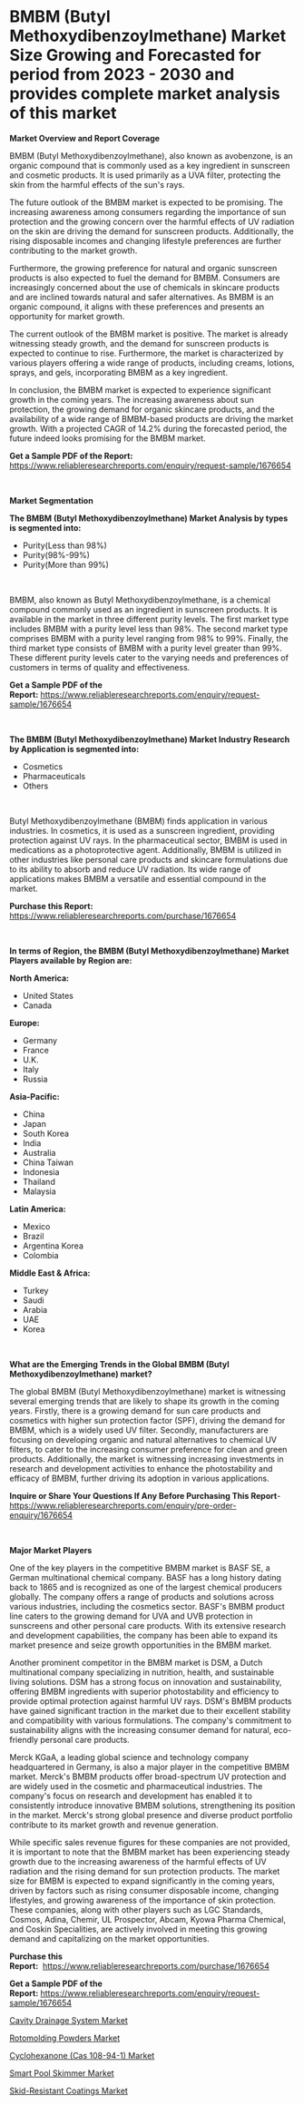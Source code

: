 <p><h1>BMBM (Butyl Methoxydibenzoylmethane) Market Size Growing and Forecasted for period from 2023 - 2030 and provides complete market analysis of this market</h1></p><p><strong>Market Overview and Report Coverage</strong></p>
<p><p>BMBM (Butyl Methoxydibenzoylmethane), also known as avobenzone, is an organic compound that is commonly used as a key ingredient in sunscreen and cosmetic products. It is used primarily as a UVA filter, protecting the skin from the harmful effects of the sun's rays. </p><p>The future outlook of the BMBM market is expected to be promising. The increasing awareness among consumers regarding the importance of sun protection and the growing concern over the harmful effects of UV radiation on the skin are driving the demand for sunscreen products. Additionally, the rising disposable incomes and changing lifestyle preferences are further contributing to the market growth.</p><p>Furthermore, the growing preference for natural and organic sunscreen products is also expected to fuel the demand for BMBM. Consumers are increasingly concerned about the use of chemicals in skincare products and are inclined towards natural and safer alternatives. As BMBM is an organic compound, it aligns with these preferences and presents an opportunity for market growth.</p><p>The current outlook of the BMBM market is positive. The market is already witnessing steady growth, and the demand for sunscreen products is expected to continue to rise. Furthermore, the market is characterized by various players offering a wide range of products, including creams, lotions, sprays, and gels, incorporating BMBM as a key ingredient.</p><p>In conclusion, the BMBM market is expected to experience significant growth in the coming years. The increasing awareness about sun protection, the growing demand for organic skincare products, and the availability of a wide range of BMBM-based products are driving the market growth. With a projected CAGR of 14.2% during the forecasted period, the future indeed looks promising for the BMBM market.</p></p>
<p><strong>Get a Sample PDF of the Report:</strong> <a href="https://www.reliableresearchreports.com/enquiry/request-sample/1676654">https://www.reliableresearchreports.com/enquiry/request-sample/1676654</a></p>
<p>&nbsp;</p>
<p><strong>Market Segmentation</strong></p>
<p><strong>The BMBM (Butyl Methoxydibenzoylmethane) Market Analysis by types is segmented into:</strong></p>
<p><ul><li>Purity(Less than 98%)</li><li>Purity(98%-99%)</li><li>Purity(More than 99%)</li></ul></p>
<p>&nbsp;</p>
<p><p>BMBM, also known as Butyl Methoxydibenzoylmethane, is a chemical compound commonly used as an ingredient in sunscreen products. It is available in the market in three different purity levels. The first market type includes BMBM with a purity level less than 98%. The second market type comprises BMBM with a purity level ranging from 98% to 99%. Finally, the third market type consists of BMBM with a purity level greater than 99%. These different purity levels cater to the varying needs and preferences of customers in terms of quality and effectiveness.</p></p>
<p><strong>Get a Sample PDF of the Report:</strong>&nbsp;<a href="https://www.reliableresearchreports.com/enquiry/request-sample/1676654">https://www.reliableresearchreports.com/enquiry/request-sample/1676654</a></p>
<p>&nbsp;</p>
<p><strong>The BMBM (Butyl Methoxydibenzoylmethane) Market Industry Research by Application is segmented into:</strong></p>
<p><ul><li>Cosmetics</li><li>Pharmaceuticals</li><li>Others</li></ul></p>
<p>&nbsp;</p>
<p><p>Butyl Methoxydibenzoylmethane (BMBM) finds application in various industries. In cosmetics, it is used as a sunscreen ingredient, providing protection against UV rays. In the pharmaceutical sector, BMBM is used in medications as a photoprotective agent. Additionally, BMBM is utilized in other industries like personal care products and skincare formulations due to its ability to absorb and reduce UV radiation. Its wide range of applications makes BMBM a versatile and essential compound in the market.</p></p>
<p><strong>Purchase this Report:</strong>&nbsp; <a href="https://www.reliableresearchreports.com/purchase/1676654">https://www.reliableresearchreports.com/purchase/1676654</a></p>
<p>&nbsp;</p>
<p><strong>In terms of Region, the BMBM (Butyl Methoxydibenzoylmethane) Market Players available by Region are:</strong></p>
<p>
    <p> <strong> North America: </strong>
        <ul>
            <li>United States</li>
            <li>Canada</li>
        </ul>
        </p> 
    <p> <strong> Europe: </strong>
        <ul>
            <li>Germany</li>
            <li>France</li>
            <li>U.K.</li>
            <li>Italy</li>
            <li>Russia</li>
        </ul>
        </p> 
    <p> <strong> Asia-Pacific: </strong>
        <ul>
            <li>China</li>
            <li>Japan</li>
            <li>South Korea</li>
            <li>India</li>
            <li>Australia</li>
            <li>China Taiwan</li>
            <li>Indonesia</li>
            <li>Thailand</li>
            <li>Malaysia</li>
        </ul>
        </p> 
    <p> <strong> Latin America: </strong>
        <ul>
            <li>Mexico</li>
            <li>Brazil</li>
            <li>Argentina Korea</li>
            <li>Colombia</li>
        </ul>
        </p> 
    <p> <strong> Middle East & Africa: </strong>
        <ul>
            <li>Turkey</li>
            <li>Saudi</li>
            <li>Arabia</li>
            <li>UAE</li>
            <li>Korea</li>
        </ul>
    </p>
    </p>
<p>&nbsp;</p>
<p><strong>What are the Emerging Trends in the Global BMBM (Butyl Methoxydibenzoylmethane) market?</strong></p>
<p><p>The global BMBM (Butyl Methoxydibenzoylmethane) market is witnessing several emerging trends that are likely to shape its growth in the coming years. Firstly, there is a growing demand for sun care products and cosmetics with higher sun protection factor (SPF), driving the demand for BMBM, which is a widely used UV filter. Secondly, manufacturers are focusing on developing organic and natural alternatives to chemical UV filters, to cater to the increasing consumer preference for clean and green products. Additionally, the market is witnessing increasing investments in research and development activities to enhance the photostability and efficacy of BMBM, further driving its adoption in various applications.</p></p>
<p><strong>Inquire or Share Your Questions If Any Before Purchasing This Report</strong>- <a href="https://www.reliableresearchreports.com/enquiry/pre-order-enquiry/1676654">https://www.reliableresearchreports.com/enquiry/pre-order-enquiry/1676654</a></p>
<p>&nbsp;</p>
<p><strong>Major Market Players</strong></p>
<p><p>One of the key players in the competitive BMBM market is BASF SE, a German multinational chemical company. BASF has a long history dating back to 1865 and is recognized as one of the largest chemical producers globally. The company offers a range of products and solutions across various industries, including the cosmetics sector. BASF's BMBM product line caters to the growing demand for UVA and UVB protection in sunscreens and other personal care products. With its extensive research and development capabilities, the company has been able to expand its market presence and seize growth opportunities in the BMBM market.</p><p>Another prominent competitor in the BMBM market is DSM, a Dutch multinational company specializing in nutrition, health, and sustainable living solutions. DSM has a strong focus on innovation and sustainability, offering BMBM ingredients with superior photostability and efficiency to provide optimal protection against harmful UV rays. DSM's BMBM products have gained significant traction in the market due to their excellent stability and compatibility with various formulations. The company's commitment to sustainability aligns with the increasing consumer demand for natural, eco-friendly personal care products.</p><p>Merck KGaA, a leading global science and technology company headquartered in Germany, is also a major player in the competitive BMBM market. Merck's BMBM products offer broad-spectrum UV protection and are widely used in the cosmetic and pharmaceutical industries. The company's focus on research and development has enabled it to consistently introduce innovative BMBM solutions, strengthening its position in the market. Merck's strong global presence and diverse product portfolio contribute to its market growth and revenue generation.</p><p>While specific sales revenue figures for these companies are not provided, it is important to note that the BMBM market has been experiencing steady growth due to the increasing awareness of the harmful effects of UV radiation and the rising demand for sun protection products. The market size for BMBM is expected to expand significantly in the coming years, driven by factors such as rising consumer disposable income, changing lifestyles, and growing awareness of the importance of skin protection. These companies, along with other players such as LGC Standards, Cosmos, Adina, Chemir, UL Prospector, Abcam, Kyowa Pharma Chemical, and Coskin Specialities, are actively involved in meeting this growing demand and capitalizing on the market opportunities.</p></p>
<p><strong>Purchase this Report:</strong>&nbsp;&nbsp;<a href="https://www.reliableresearchreports.com/purchase/1676654">https://www.reliableresearchreports.com/purchase/1676654</a></p>
<p></p>
<p><strong>Get a Sample PDF of the Report:</strong>&nbsp;<a href="https://www.reliableresearchreports.com/enquiry/request-sample/1676654">https://www.reliableresearchreports.com/enquiry/request-sample/1676654</a></p>
<p><p><a href="https://medium.com/@ransomjohns101/cavity-drainage-system-market-size-growth-forecast-2023-2030-cc28214bc9a7">Cavity Drainage System Market</a></p><p><a href="https://github.com/gulaimolin/Market-Research-Report-List-1/blob/main/rotomolding-powders-market.md">Rotomolding Powders Market</a></p><p><a href="https://github.com/gdfhhhj/Market-Research-Report-List-1/blob/main/cyclohexanone-cas-108-94-1-market.md">Cyclohexanone (Cas 108-94-1) Market</a></p><p><a href="https://medium.com/@staceyhilll3626/smart-pool-skimmer-market-size-growth-forecast-2023-2030-0b15f41290ad">Smart Pool Skimmer Market</a></p><p><a href="https://www.linkedin.com/pulse/skid-resistant-coatings-market-share-amp-new-trends-analysis/">Skid-Resistant Coatings Market</a></p></p>